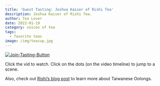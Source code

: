 ```yaml
---
title: 'Guest Tasting: Joshua Kaiser of Rishi Tea'
description: Joshua Kaiser of Rishi Tea.
author: Tea Lover
date: 2022-01-19
category: voices of tea
tags:
  - favorite teas
image: /img/teacup.jpg
---
```


[![Join-Tasting-Button](/img/Join-Tasting-Button.jpg 'Join-Tasting-Button')](https://web.archive.org/web/20210418224840/http://walkerteareview.com//?page_id=527)

Click the vid to watch. Click on the dots (on the video timeline) to jump to a scene.

Also, check out [Rishi’s blog post](https://rishi-tea.blogspot.com/2010/06/high-mountain-tea-is-often-called-by.html) to learn more about Taiwanese Oolongs.
